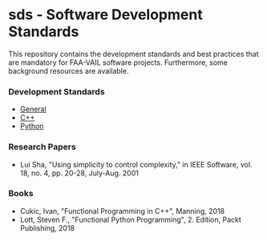 # sds - Software Development Standards

This repository contains the development standards and best practices that are mandatory for FAA-VAIL software projects.
Furthermore, some background resources are available.

### Development Standards

- [General](docs/best_practises_software_development.md)
- [C++](docs/best_practises_cpp.md)
- [Python](docs/best_practises_python.md)

### Research Papers

- Lui Sha, "Using simplicity to control complexity," in IEEE Software, vol. 18, no. 4, pp. 20-28, July-Aug. 2001

### Books

- Cukic, Ivan, "Functional Programming in C++", Manning, 2018
- Lott, Steven F., "Functional Python Programming", 2. Edition, Packt Publishing, 2018
